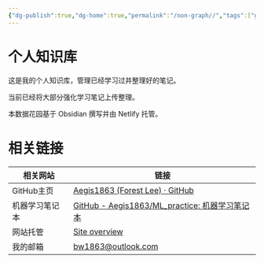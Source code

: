 ```yaml
---
{"dg-publish":true,"dg-home":true,"permalink":"/non-graph//","tags":["gardenEntry"],"dgPassFrontmatter":true}
---
```


# 个人知识库

这是我的个人知识库，管理已经学习过并整理好的笔记。

当前已经将大部分强化学习笔记上传整理。

本数据花园基于 Obsidian 撰写并由 Netlify 托管。

# 相关链接

| 相关网站    | 链接                                |
| ---------  | ------------------------------------- |
| GitHub主页 | [Aegis1863 (Forest Lee) · GitHub](https://github.com/Aegis1863)    |
| 机器学习笔记本  | [GitHub - Aegis1863/ML\_practice: 机器学习笔记本](https://github.com/Aegis1863/ML_practice) |
| 网站托管 | [Site overview](https://app.netlify.com/sites/bw666/overview) |
| 我的邮箱| bw1863@outlook.com |